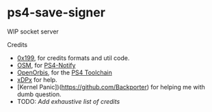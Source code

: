 # ps4-save-signer

WIP socket server



Credits
- [0x199](https://github.com/0x199), for credits formats and util code.
- [OSM](https://github.com/OSM-Made), for [PS4-Notify](https://github.com/OSM-Made/PS4-Notify) 
- [OpenOrbis](https://github.com/OpenOrbis), for the [PS4 Toolchain](https://github.com/OpenOrbis/OpenOrbis-PS4-Toolchain)
- [xDPx](https://github.com/xXxTheDarkprogramerxXx) for help.
- [Kernel Panic])(https://github.com/Backporter) for helping me with dumb question.
- TODO: *Add exhaustive list of credits*